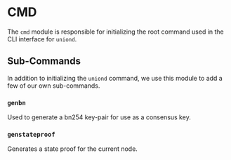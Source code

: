 # CMD

The `cmd` module is responsible for initializing the root command used in the CLI interface for `uniond`.

## Sub-Commands

In addition to initializing the `uniond` command, we use this module to add a few of our own sub-commands.

### `genbn`

Used to generate a bn254 key-pair for use as a consensus key.

### `genstateproof`

Generates a state proof for the current node.
